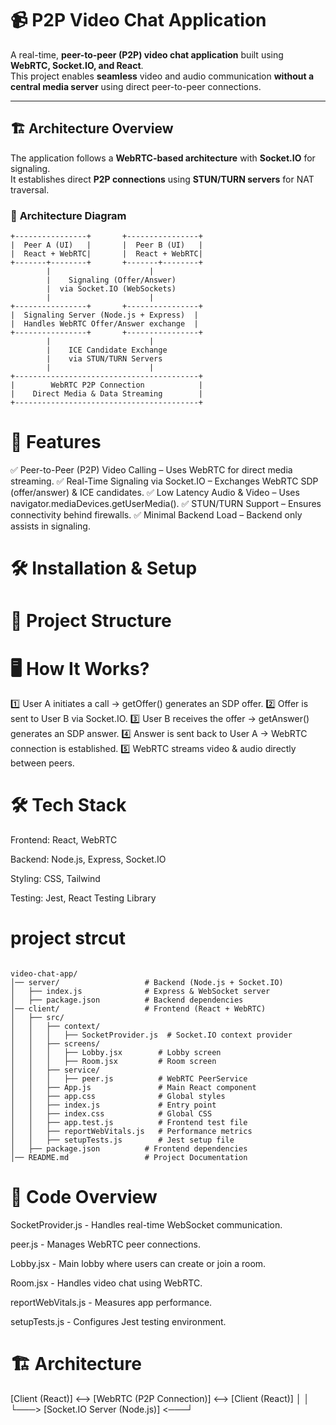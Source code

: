  # 📹 P2P Video Chat Application  

A real-time, **peer-to-peer (P2P) video chat application** built using **WebRTC, Socket.IO, and React**.  
This project enables **seamless** video and audio communication **without a central media server** using direct peer-to-peer connections.  

---

## 🏗️ **Architecture Overview**  

The application follows a **WebRTC-based architecture** with **Socket.IO** for signaling.  
It establishes direct **P2P connections** using **STUN/TURN servers** for NAT traversal.  

### 🔹 **Architecture Diagram**  

```plaintext
+----------------+       +----------------+
|  Peer A (UI)   |       |  Peer B (UI)   |
|  React + WebRTC|       |  React + WebRTC|
+-------+--------+       +-------+--------+
        |                      |
        |    Signaling (Offer/Answer)  
        |  via Socket.IO (WebSockets)   
        |                      |
+----------------+       +----------------+
|  Signaling Server (Node.js + Express)  |
|  Handles WebRTC Offer/Answer exchange  |
+----------------+       +----------------+
        |                      |
        |    ICE Candidate Exchange  
        |    via STUN/TURN Servers  
        |                      |
+-----------------------------------------+
|        WebRTC P2P Connection            |
|    Direct Media & Data Streaming        |
+-----------------------------------------+
```

# 🚀 Features

✅ Peer-to-Peer (P2P) Video Calling – Uses WebRTC for direct media streaming.
✅ Real-Time Signaling via Socket.IO – Exchanges WebRTC SDP (offer/answer) & ICE candidates.
✅ Low Latency Audio & Video – Uses navigator.mediaDevices.getUserMedia().
✅ STUN/TURN Support – Ensures connectivity behind firewalls.
✅ Minimal Backend Load – Backend only assists in signaling.

# 🛠️ Installation & Setup

# 📌 Project Structure




# 🖥️ How It Works?
1️⃣ User A initiates a call → getOffer() generates an SDP offer.
2️⃣ Offer is sent to User B via Socket.IO.
3️⃣ User B receives the offer → getAnswer() generates an SDP answer.
4️⃣ Answer is sent back to User A → WebRTC connection is established.
5️⃣ WebRTC streams video & audio directly between peers.


# 🛠️ Tech Stack

Frontend: React, WebRTC

Backend: Node.js, Express, Socket.IO

Styling: CSS, Tailwind

Testing: Jest, React Testing Library


# project strcut
```

video-chat-app/
│── server/                   # Backend (Node.js + Socket.IO)
│   ├── index.js              # Express & WebSocket server
│   ├── package.json          # Backend dependencies
│── client/                   # Frontend (React + WebRTC)
│   ├── src/
│   │   ├── context/
│   │   │   ├── SocketProvider.js  # Socket.IO context provider
│   │   ├── screens/
│   │   │   ├── Lobby.jsx        # Lobby screen
│   │   │   ├── Room.jsx         # Room screen
│   │   ├── service/
│   │   │   ├── peer.js          # WebRTC PeerService
│   │   ├── App.js               # Main React component
│   │   ├── app.css              # Global styles
│   │   ├── index.js             # Entry point
│   │   ├── index.css            # Global CSS
│   │   ├── app.test.js          # Frontend test file
│   │   ├── reportWebVitals.js   # Performance metrics
│   │   ├── setupTests.js        # Jest setup file
│   ├── package.json          # Frontend dependencies
│── README.md                 # Project Documentation
```
# 📜 Code Overview

SocketProvider.js - Handles real-time WebSocket communication.

peer.js - Manages WebRTC peer connections.

Lobby.jsx - Main lobby where users can create or join a room.

Room.jsx - Handles video chat using WebRTC.

reportWebVitals.js - Measures app performance.

setupTests.js - Configures Jest testing environment.

# 🏗️ Architecture

[Client (React)] <--> [WebRTC (P2P Connection)] <--> [Client (React)]
     │                                │
     └───> [Socket.IO Server (Node.js)] <───┘
